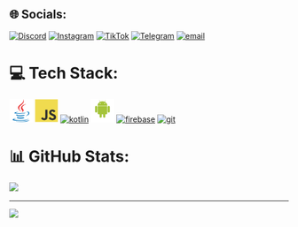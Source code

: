 
## 🌐 Socials:
[![Discord](https://img.shields.io/badge/Discord-%237289DA.svg?logo=discord&logoColor=white)](https://discord.gg/630393224246198294) [![Instagram](https://img.shields.io/badge/Instagram-%23E4405F.svg?logo=Instagram&logoColor=white)](https://instagram.com/art1xee) [![TikTok](https://img.shields.io/badge/TikTok-%23000000.svg?logo=TikTok&logoColor=white)](https://tiktok.com/@art1xee) [![Telegram](https://img.shields.io/badge/Telegram-%230077B5.svg?logo=telegram&logoColor=white)](https://t.me/art1xee) [![email](https://img.shields.io/badge/Email-D14836?logo=gmail&logoColor=white)](mailto:makczub@gmail.com)

# 💻 Tech Stack:
<p>
  <a target="_blank" href="https://raw.githubusercontent.com/devicons/devicon/master/icons/java/java-original.svg" style="display: inline-block;">
    <img src="https://raw.githubusercontent.com/devicons/devicon/master/icons/java/java-original.svg" alt="java" width="42" height="42" />
  </a>
  <a target="_blank" href="https://raw.githubusercontent.com/devicons/devicon/master/icons/javascript/javascript-original.svg" style="display: inline-block;">
    <img src="https://raw.githubusercontent.com/devicons/devicon/master/icons/javascript/javascript-original.svg" alt="javascript" width="42" height="42" />
  </a>
  <a target="_blank" href="https://www.vectorlogo.zone/logos/kotlinlang/kotlinlang-icon.svg" style="display: inline-block;">
    <img src="https://www.vectorlogo.zone/logos/kotlinlang/kotlinlang-icon.svg" alt="kotlin" width="42" height="42" />
  </a>
  <a target="_blank" href="https://raw.githubusercontent.com/devicons/devicon/master/icons/android/android-original-wordmark.svg" style="display: inline-block;">
    <img src="https://raw.githubusercontent.com/devicons/devicon/master/icons/android/android-original-wordmark.svg" alt="android" width="42" height="42" />
  </a>
  <a target="_blank" href="https://www.vectorlogo.zone/logos/firebase/firebase-icon.svg" style="display: inline-block;">
    <img src="https://www.vectorlogo.zone/logos/firebase/firebase-icon.svg" alt="firebase" width="42" height="42" />
  </a>
  <a target="_blank" href="https://www.vectorlogo.zone/logos/git-scm/git-scm-icon.svg" style="display: inline-block;">
    <img src="https://www.vectorlogo.zone/logos/git-scm/git-scm-icon.svg" alt="git" width="42" height="42" />
  </a>
</p>

# 📊 GitHub Stats:
![](https://github-readme-stats.vercel.app/api/top-langs/?username=art1xee&theme=dark&hide_border=true&include_all_commits=false&count_private=false&layout=compact)

---
[![](https://visitcount.itsvg.in/api?id=art1xee&icon=0&color=0)](https://visitcount.itsvg.in)


<!-- Proudly created with GPRM ( https://gprm.itsvg.in ) -->
